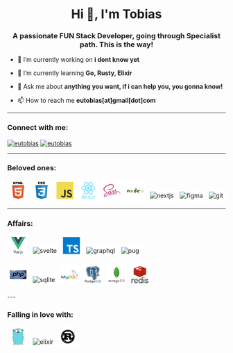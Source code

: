 <h1 align="center">Hi 👋, I'm Tobias</h1>
<h3 align="center">A passionate FUN Stack Developer, going through Specialist path. This is the way!</h3>

- 🔭 I’m currently working on **i dont know yet**

- 🌱 I’m currently learning **Go, Rusty, Elixir**

- 💬 Ask me about **anything you want, if i can help you, you gonna know!**

- 📫 How to reach me **eutobias[at]gmail[dot]com**
---
<h3 align="left">Connect with me:</h3>
<p align="left">
    <a href="https://twitter.com/eutobias" target="blank"><img align="center"
            src="https://raw.githubusercontent.com/rahuldkjain/github-profile-readme-generator/master/src/images/icons/Social/twitter.svg"
            alt="eutobias" height="30" width="40" /></a>
    <a href="https://linkedin.com/in/eutobias" target="blank"><img align="center"
            src="https://raw.githubusercontent.com/rahuldkjain/github-profile-readme-generator/master/src/images/icons/Social/linked-in-alt.svg"
            alt="eutobias" height="30" width="40" /></a>
</p>

---

<h3 align="left">Beloved ones:</h3>
<p align="left">
    <img src="https://raw.githubusercontent.com/devicons/devicon/master/icons/html5/html5-original-wordmark.svg"
        alt="html5" width="40" height="40" style="background:white;border-radius:5px;overflow:hidden;padding: 5px;" />
    <img src="https://raw.githubusercontent.com/devicons/devicon/master/icons/css3/css3-original-wordmark.svg"
            alt="css3" width="40" height="40" style="background:white;border-radius:5px;overflow:hidden;padding: 5px;" />
    <img src="https://raw.githubusercontent.com/devicons/devicon/master/icons/javascript/javascript-original.svg"
            alt="javascript" width="40" height="40" style="background:white;border-radius:5px;overflow:hidden;padding: 5px;" />
    <img src="https://raw.githubusercontent.com/devicons/devicon/master/icons/react/react-original-wordmark.svg"
            alt="react" width="40" height="40" style="background:white;border-radius:5px;overflow:hidden;padding: 5px;" />
    <img src="https://raw.githubusercontent.com/devicons/devicon/master/icons/sass/sass-original.svg" alt="sass"
            width="40" height="40" style="background:white;border-radius:5px;overflow:hidden;padding: 5px;" />
    <img src="https://raw.githubusercontent.com/devicons/devicon/master/icons/nodejs/nodejs-original-wordmark.svg"
            alt="nodejs" width="40" height="40" style="background:white;border-radius:5px;overflow:hidden;padding: 5px;" />
            <img src="https://cdn.worldvectorlogo.com/logos/nextjs-2.svg" alt="nextjs" width="40" height="40" style="background:white;border-radius:5px;overflow:hidden;padding: 5px;"/>
    <img src="https://www.vectorlogo.zone/logos/figma/figma-icon.svg" alt="figma" width="40" height="40" style="background:white;border-radius:5px;overflow:hidden;padding: 5px;" />
    <img src="https://www.vectorlogo.zone/logos/git-scm/git-scm-icon.svg" alt="git" width="40" height="40" style="background:white;border-radius:5px;overflow:hidden;padding: 5px;" />
</p>

---

<h3 align="left">Affairs:</h3>
<p align="left">
<img src="https://raw.githubusercontent.com/devicons/devicon/master/icons/vuejs/vuejs-original-wordmark.svg"
            alt="vuejs" width="40" height="40" style="background:white;border-radius:5px;overflow:hidden;padding: 5px;" />
            <img src="https://upload.wikimedia.org/wikipedia/commons/1/1b/Svelte_Logo.svg" alt="svelte" width="40"
            height="40" style="background:white;border-radius:5px;overflow:hidden;padding: 5px;" />
            <img src="https://raw.githubusercontent.com/devicons/devicon/master/icons/typescript/typescript-original.svg"
            alt="typescript" width="40" height="40" style="background:white;border-radius:5px;overflow:hidden;padding: 5px;" />
            <img src="https://www.vectorlogo.zone/logos/graphql/graphql-icon.svg" alt="graphql" width="40" height="40" style="background:white;border-radius:5px;overflow:hidden;padding: 5px;" />
            <img src="https://cdn.worldvectorlogo.com/logos/pug.svg" alt="pug" width="40" height="40" style="background:white;border-radius:5px;overflow:hidden;padding: 5px;" />
</p>
<p align="left">
<img src="https://raw.githubusercontent.com/devicons/devicon/master/icons/php/php-original.svg" alt="php"
            width="40" height="40" style="background:white;border-radius:5px;overflow:hidden;padding: 5px;" />
            <img src="https://www.vectorlogo.zone/logos/sqlite/sqlite-icon.svg" alt="sqlite" width="40" height="40" style="background:white;border-radius:5px;overflow:hidden;padding: 5px;"/>
            <img src="https://raw.githubusercontent.com/devicons/devicon/master/icons/mysql/mysql-original-wordmark.svg"
            alt="mysql" width="40" height="40" style="background:white;border-radius:5px;overflow:hidden;padding: 5px;"/>
            <img src="https://raw.githubusercontent.com/devicons/devicon/master/icons/postgresql/postgresql-original-wordmark.svg"
            alt="postgresql" width="40" height="40" style="background:white;border-radius:5px;overflow:hidden;padding: 5px;" />
            <img src="https://raw.githubusercontent.com/devicons/devicon/master/icons/mongodb/mongodb-original-wordmark.svg"
            alt="mongodb" width="40" height="40" style="background:white;border-radius:5px;overflow:hidden;padding: 5px;"/>
            <img src="https://raw.githubusercontent.com/devicons/devicon/master/icons/redis/redis-original-wordmark.svg"
            alt="redis" width="40" height="40" style="background:white;border-radius:5px;overflow:hidden;padding: 5px;"/>
</p>
---
<h3 align="left">Falling in love with:</h3>
<p align="left">
    <img src="https://raw.githubusercontent.com/devicons/devicon/master/icons/go/go-original.svg" 
    alt="go" width="40" height="40" 
    style="background:white;border-radius:5px;overflow:hidden;padding: 5px;" />
    <img src="https://www.vectorlogo.zone/logos/elixir-lang/elixir-lang-icon.svg" alt="elixir" width="40"
            height="40" style="background:white;border-radius:5px;overflow:hidden;padding: 5px;" />  
    <img src="https://raw.githubusercontent.com/devicons/devicon/master/icons/rust/rust-plain.svg" alt="rust"
            width="40" height="40" style="background:white;border-radius:5px;overflow:hidden;padding: 5px;" />
</p>